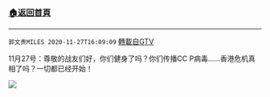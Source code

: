 ﻿###  [:house:返回首頁](https://github.com/ourhimalayas/txt)
---

`郭文贵MILES 2020-11-27T16:09:09` [轉載自GTV](https://gtv.org/web/#/UserInfo/5e596957357cc612d35a8044)

 11月27号：尊敬的战友们好，你们健身了吗？你们传播CC P病毒……香港危机真相了吗？一切都已经开始！

[![](https://filegroup.gtv.org/cdn-cgi/image/width=600/https://filegroup.gtv.org/group4/web/20201127/16/09/0/94ebbbe03e04f8db620808e52f3377fd.jpg)](https://filegroup.gtv.org/group4/web/20201127/16/09/0/594509d231e2ab724c46b34dd11a344e.mp4)